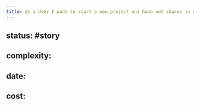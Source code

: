 ```yaml
---
title: As a User I want to start a new project and hand out shares in order to collect trust for it
---
```


## **status:** #story

## **complexity:** 

## **date:**

## **cost:**

